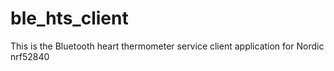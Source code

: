 # ble_hts_client
This is the Bluetooth heart thermometer service client application for Nordic nrf52840
